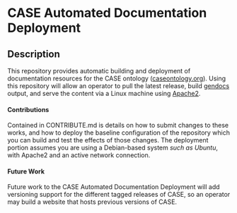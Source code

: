 # CASE Automated Documentation Deployment

## Description

<!-- Required. Please replace the text in this section with a
     summary of the work this repository represents, or intends
     to. Sub-sections describing file contents can/should be
     removed, or replaced with a file format or folder hierarchy
     description. -->

This repository provides automatic building and deployment of documentation resources
for the CASE ontology ([caseontology.org](https://caseontology.org)). Using this repository will allow an operator to pull the latest release, build [gendocs](https://github.com/lambdamusic/Ontospy) output, and serve the content via a Linux machine using [Apache2](https://httpd.apache.org). 


#### Contributions
Contained in CONTRIBUTE.md is details on how to submit changes to these works, and how to deploy the baseline configuration of the repository which you can build and test the effects of those changes. The deployment portion assumes you are using a Debian-based system *such as Ubuntu*, with Apache2 and an active network connection.


#### Future Work
Future work to the CASE Automated Documentation Deployment will add versioning support for the different tagged releases of CASE, so an operator may build a website that hosts previous versions of CASE.